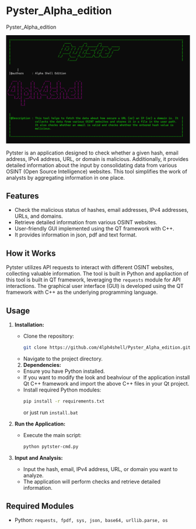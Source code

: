 # Pyster_Alpha_edition
 Pyster_Alpha_edition
 
 ![image](https://github.com/4lph4shell/Pyster_Alpha_edition/blob/main/pytster%20alphashelledition.png)

Pytster is an application designed to check whether a given hash, email address, IPv4 address, URL, or domain is malicious. Additionally, it provides detailed information about the input by consolidating data from various OSINT (Open Source Intelligence) websites. This tool simplifies the work of analysts by aggregating information in one place.
## Features

- Check the malicious status of hashes, email addresses, IPv4 addresses, URLs, and domains.
- Retrieve detailed information from various OSINT websites.
- User-friendly GUI implemented using the QT framework with C++.
- It provides information in json, pdf and text format.

## How it Works

Pytster utilizes API requests to interact with different OSINT websites, collecting valuable information. The tool is built in Python and appliaction of this tool is built in QT framework, leveraging the `requests` module for API interactions. The graphical user interface (GUI) is developed using the QT framework with C++ as the underlying programming language.

## Usage

1. **Installation:**
   - Clone the repository:
     ```bash
     git clone https://github.com/4lph4shell/Pyster_Alpha_edition.git
     ```
   - Navigate to the project directory.
   2. **Dependencies:**
   - Ensure you have Python installed.
   - If you want to modify the look and beahviour of the application install Qt C++ framework and import the above C++ files in your Qt project.
   - Install required Python modules:
     ```bash
     pip install -r requirements.txt
     ```
     or just run `install.bat`

3. **Run the Application:**
   - Execute the main script:
     ```bash
     python pytster-cmd.py
     ```

4. **Input and Analysis:**
   - Input the hash, email, IPv4 address, URL, or domain you want to analyze.
   - The application will perform checks and retrieve detailed information.

## Required Modules

- Python: `requests, fpdf, sys, json, base64, urllib.parse, os`

